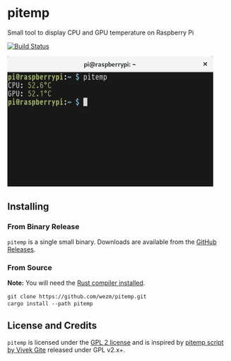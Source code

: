 # pitemp

Small tool to display CPU and GPU temperature on Raspberry Pi

[![Build Status](https://api.cirrus-ci.com/github/wezm/pitemp.svg)](https://cirrus-ci.com/github/wezm/pitemp)

<img src="https://raw.githubusercontent.com/wezm/pitemp/master/screenshot.png" alt="Screenshot of pitemp in a terminal window" width="466" />

## Installing

### From Binary Release

`pitemp` is a single small binary. Downloads are available from the
[GitHub Releases][releases].

### From Source

**Note:** You will need the [Rust compiler installed][rust].

    git clone https://github.com/wezm/pitemp.git
    cargo install --path pitemp

## License and Credits

`pitemp` is licensed under the [GPL 2 license][license] and is inspired by
[pitemp script by Vivek Gite][nixcraft] released under GPL v2.x+.

[rust]: https://www.rust-lang.org/en-US/install.html
[nixcraft]: https://www.cyberciti.biz/faq/linux-find-out-raspberry-pi-gpu-and-arm-cpu-temperature-command/
[releases]: https://github.com/wezm/pitemp/releases
[license]: https://github.com/wezm/pitemp/blob/master/LICENSE
